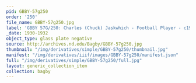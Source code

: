 ```yaml
---
pid: GBBY-57g250
order: '250'
file_name: GBBY-57g250.jpg
label: 'GBBY 57G/250: Charles (Chuck) Jaskwhich - Football Player - c1930-1932'
_date: 1930-1932
object_type: glass plate negative
source: http://archives.nd.edu/Bagby/GBBY-57g250.jpg
thumbnail: "/img/derivatives/simple/GBBY-57g250/thumbnail.jpg"
manifest: "/img/derivatives/iiif/images/GBBY-57g250/manifest.json"
full: "/img/derivatives/simple/GBBY-57g250/full.jpg"
layout: generic_collection_item
collection: bagby
---
```

